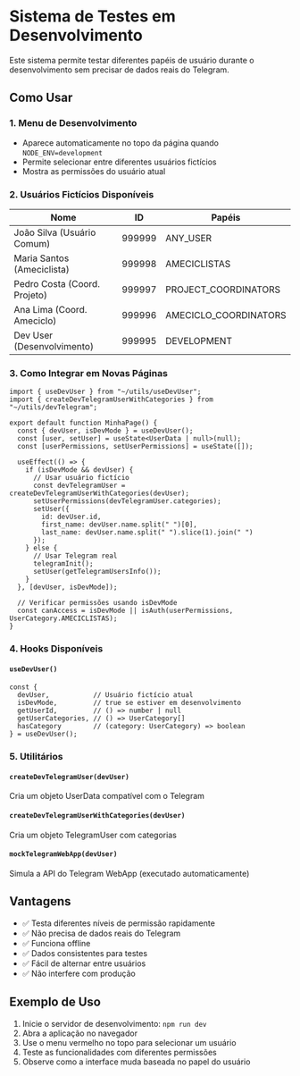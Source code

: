 # Sistema de Testes em Desenvolvimento

Este sistema permite testar diferentes papéis de usuário durante o desenvolvimento sem precisar de dados reais do Telegram.

## Como Usar

### 1. Menu de Desenvolvimento
- Aparece automaticamente no topo da página quando `NODE_ENV=development`
- Permite selecionar entre diferentes usuários fictícios
- Mostra as permissões do usuário atual

### 2. Usuários Fictícios Disponíveis

| Nome | ID | Papéis |
|------|----|---------| 
| João Silva (Usuário Comum) | 999999 | ANY_USER |
| Maria Santos (Ameciclista) | 999998 | AMECICLISTAS |
| Pedro Costa (Coord. Projeto) | 999997 | PROJECT_COORDINATORS |
| Ana Lima (Coord. Ameciclo) | 999996 | AMECICLO_COORDINATORS |
| Dev User (Desenvolvimento) | 999995 | DEVELOPMENT |

### 3. Como Integrar em Novas Páginas

```tsx
import { useDevUser } from "~/utils/useDevUser";
import { createDevTelegramUserWithCategories } from "~/utils/devTelegram";

export default function MinhaPage() {
  const { devUser, isDevMode } = useDevUser();
  const [user, setUser] = useState<UserData | null>(null);
  const [userPermissions, setUserPermissions] = useState([]);

  useEffect(() => {
    if (isDevMode && devUser) {
      // Usar usuário fictício
      const devTelegramUser = createDevTelegramUserWithCategories(devUser);
      setUserPermissions(devTelegramUser.categories);
      setUser({
        id: devUser.id,
        first_name: devUser.name.split(" ")[0],
        last_name: devUser.name.split(" ").slice(1).join(" ")
      });
    } else {
      // Usar Telegram real
      telegramInit();
      setUser(getTelegramUsersInfo());
    }
  }, [devUser, isDevMode]);

  // Verificar permissões usando isDevMode
  const canAccess = isDevMode || isAuth(userPermissions, UserCategory.AMECICLISTAS);
}
```

### 4. Hooks Disponíveis

#### `useDevUser()`
```tsx
const { 
  devUser,           // Usuário fictício atual
  isDevMode,         // true se estiver em desenvolvimento
  getUserId,         // () => number | null
  getUserCategories, // () => UserCategory[]
  hasCategory        // (category: UserCategory) => boolean
} = useDevUser();
```

### 5. Utilitários

#### `createDevTelegramUser(devUser)`
Cria um objeto UserData compatível com o Telegram

#### `createDevTelegramUserWithCategories(devUser)`
Cria um objeto TelegramUser com categorias

#### `mockTelegramWebApp(devUser)`
Simula a API do Telegram WebApp (executado automaticamente)

## Vantagens

- ✅ Testa diferentes níveis de permissão rapidamente
- ✅ Não precisa de dados reais do Telegram
- ✅ Funciona offline
- ✅ Dados consistentes para testes
- ✅ Fácil de alternar entre usuários
- ✅ Não interfere com produção

## Exemplo de Uso

1. Inicie o servidor de desenvolvimento: `npm run dev`
2. Abra a aplicação no navegador
3. Use o menu vermelho no topo para selecionar um usuário
4. Teste as funcionalidades com diferentes permissões
5. Observe como a interface muda baseada no papel do usuário